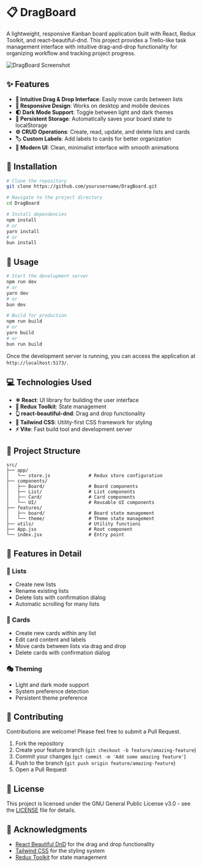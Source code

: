 # 📋 DragBoard

A lightweight, responsive Kanban board application built with React, Redux Toolkit, and react-beautiful-dnd. This project provides a Trello-like task management interface with intuitive drag-and-drop functionality for organizing workflow and tracking project progress.

![DragBoard Screenshot](https://via.placeholder.com/800x400?text=DragBoard+Screenshot)

## ✨ Features

- **🔄 Intuitive Drag & Drop Interface**: Easily move cards between lists
- **📱 Responsive Design**: Works on desktop and mobile devices
- **🌓 Dark Mode Support**: Toggle between light and dark themes
- **💾 Persistent Storage**: Automatically saves your board state to localStorage
- **⚙️ CRUD Operations**: Create, read, update, and delete lists and cards
- **🏷️ Custom Labels**: Add labels to cards for better organization
- **🎨 Modern UI**: Clean, minimalist interface with smooth animations

## 🚀 Installation

```bash
# Clone the repository
git clone https://github.com/yourusername/DragBoard.git

# Navigate to the project directory
cd DragBoard

# Install dependencies
npm install
# or
yarn install
# or
bun install
```

## 🔧 Usage

```bash
# Start the development server
npm run dev
# or
yarn dev
# or
bun dev

# Build for production
npm run build
# or
yarn build
# or
bun run build
```

Once the development server is running, you can access the application at `http://localhost:5173/`.

## 💻 Technologies Used

- **⚛️ React**: UI library for building the user interface
- **🔄 Redux Toolkit**: State management
- **👆 react-beautiful-dnd**: Drag and drop functionality
- **🎨 Tailwind CSS**: Utility-first CSS framework for styling
- **⚡ Vite**: Fast build tool and development server

## 📁 Project Structure

```
src/
├── app/
│   └── store.js              # Redux store configuration
├── components/
│   ├── Board/                # Board components
│   ├── List/                 # List components
│   ├── Card/                 # Card components
│   └── UI/                   # Reusable UI components
├── features/
│   ├── board/                # Board state management
│   └── theme/                # Theme state management
├── utils/                    # Utility functions
├── App.jsx                   # Root component
└── index.jsx                 # Entry point
```

## 🌟 Features in Detail

### 📝 Lists

- Create new lists
- Rename existing lists
- Delete lists with confirmation dialog
- Automatic scrolling for many lists

### 📑 Cards

- Create new cards within any list
- Edit card content and labels
- Move cards between lists via drag and drop
- Delete cards with confirmation dialog

### 🎭 Theming

- Light and dark mode support
- System preference detection
- Persistent theme preference

## 👥 Contributing

Contributions are welcome! Please feel free to submit a Pull Request.

1. Fork the repository
2. Create your feature branch (`git checkout -b feature/amazing-feature`)
3. Commit your changes (`git commit -m 'Add some amazing feature'`)
4. Push to the branch (`git push origin feature/amazing-feature`)
5. Open a Pull Request

## 📜 License

This project is licensed under the GNU General Public License v3.0 - see the [LICENSE](LICENSE) file for details.

## 🙏 Acknowledgments

- [React Beautiful DnD](https://github.com/atlassian/react-beautiful-dnd) for the drag and drop functionality
- [Tailwind CSS](https://tailwindcss.com/) for the styling system
- [Redux Toolkit](https://redux-toolkit.js.org/) for state management
